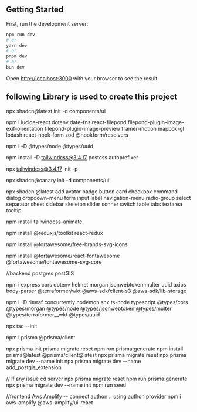 

## Getting Started

First, run the development server:

```bash
npm run dev
# or
yarn dev
# or
pnpm dev
# or
bun dev
```

Open [http://localhost:3000](http://localhost:3000) with your browser to see the result.


## following Library is used to create this project 

npx shadcn@latest init -d components/ui

npm i lucide-react dotenv date-fns react-filepond filepond-plugin-image-exif-orientation filepond-plugin-image-preview framer-motion mapbox-gl lodash react-hook-form zod @hookform/resolvers

npm i -D @types/node @types/uuid   
  
npm install -D tailwindcss@3.4.17 postcss autoprefixer
 
npx tailwindcss@3.4.17 init -p
 
npx shadcn@canary init -d components/ui

npx shadcn @latest add avatar badge button card checkbox command dialog  dropdown-menu form input label navigation-menu radio-group select separator sheet sidebar skeleton slider sonner switch  table tabs textarea tooltip

npm install tailwindcss-animate

npm install @reduxjs/toolkit react-redux

npm install @fortawesome/free-brands-svg-icons

npm install @fortawesome/react-fontawesome @fortawesome/fontawesome-svg-core


//backend
postgres
postGIS

npm i express cors dotenv helmet morgan jsonwebtoken multer uuid axios body-parser @terraformer/wkt @aws-sdk/client-s3 @aws-sdk/lib-storage

npm i -D rimraf concurrently nodemon  shx ts-node typescript @types/cors @types/morgan @types/node @types/jsonwebtoken @types/multer @types/terraformer__wkt @types/uuid 

npx tsc --init

npm i prisma @prisma/client

npx prisma init
prisma migrate reset
npm run prisma:generate
npm install prisma@latest @prisma/client@latest
npx prisma migrate reset
npx prisma migrate dev --name init
npx prisma migrate dev --name add_postgis_extension

// if any issue
cd server
npx prisma migrate reset
npm run prisma:generate
npx prisma migrate dev --name init
npm run seed


//frontend 
Aws Amplify -- connect authon .. using authon provider
npm i aws-amplify @aws-amplify/ui-react